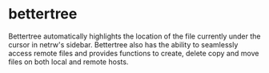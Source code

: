# bettertree

Bettertree automatically highlights the location of the file currently under the cursor in netrw's sidebar. 
Bettertree also has the ability to seamlessly access remote files and provides functions to create, delete copy and move files on both local and remote hosts. 
